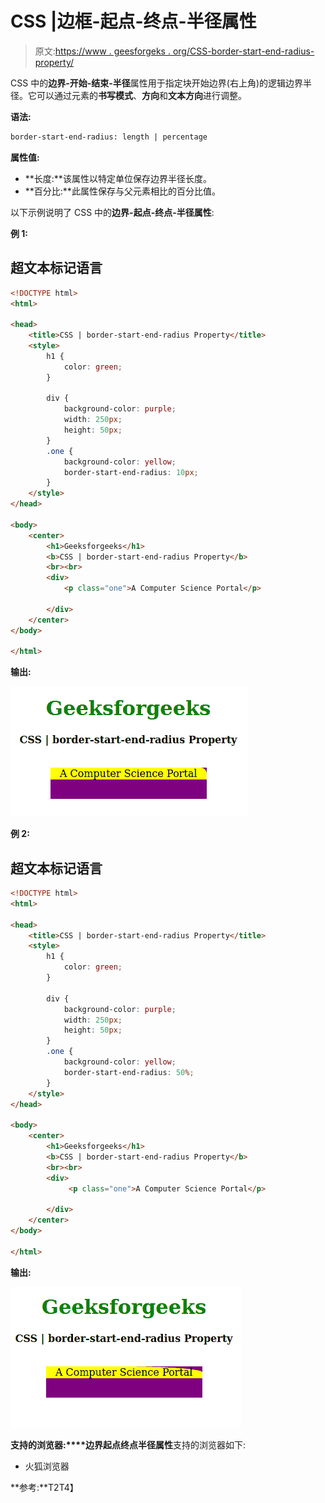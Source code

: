 # CSS |边框-起点-终点-半径属性

> 原文:[https://www . geesforgeks . org/CSS-border-start-end-radius-property/](https://www.geeksforgeeks.org/css-border-start-end-radius-property/)

CSS 中的**边界-开始-结束-半径**属性用于指定块开始边界(右上角)的逻辑边界半径。它可以通过元素的**书写模式**、**方向**和**文本方向**进行调整。

**语法:**

```html
border-start-end-radius: length | percentage
```

**属性值:**

*   **长度:**该属性以特定单位保存边界半径长度。
*   **百分比:**此属性保存与父元素相比的百分比值。

以下示例说明了 CSS 中的**边界-起点-终点-半径属性**:

**例 1:**

## 超文本标记语言

```html
<!DOCTYPE html>
<html>

<head>
    <title>CSS | border-start-end-radius Property</title>
    <style>
        h1 {
            color: green;
        }

        div {
            background-color: purple;
            width: 250px;
            height: 50px;
        }
        .one {
            background-color: yellow;
            border-start-end-radius: 10px;
        }
    </style>
</head>

<body>
    <center>
        <h1>Geeksforgeeks</h1>
        <b>CSS | border-start-end-radius Property</b>
        <br><br>
        <div>
            <p class="one">A Computer Science Portal</p>

        </div>
    </center>
</body>

</html>
```

**输出:**

![](img/3fb1e456fc717d2d798cc76037907efa.png)

**例 2:**

## 超文本标记语言

```html
<!DOCTYPE html>
<html>

<head>
    <title>CSS | border-start-end-radius Property</title>
    <style>
        h1 {
            color: green;
        }

        div {
            background-color: purple;
            width: 250px;
            height: 50px;
        }
        .one {
            background-color: yellow;
            border-start-end-radius: 50%;
        }
    </style>
</head>

<body>
    <center>
        <h1>Geeksforgeeks</h1>
        <b>CSS | border-start-end-radius Property</b>
        <br><br>
        <div>
             <p class="one">A Computer Science Portal</p>

        </div>
    </center>
</body>

</html>
```

**输出:**

![](img/3ae03371c012e4798073aad1f1115536.png)

**支持的浏览器:****边界起点终点半径属性**支持的浏览器如下:

*   火狐浏览器

**参考:**T2T4】